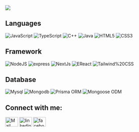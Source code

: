 <img src="https://github-readme-stats.vercel.app/api/top-langs/?username=Rakibulbanna&layout=donut">
<br /> 

## Languages
![JavaScript](https://img.shields.io/badge/-JavaScript-000000?style=flat&logo=javascript)
![TypeScript](https://img.shields.io/badge/-TypeScript-000000?style=flat&logo=typescript)
![C++](https://img.shields.io/badge/-C++-000000?style=flat&logo=c%2B%2B)
![Java](https://img.shields.io/badge/-Java-000000?style=flat&logo=java)
![HTML5](https://img.shields.io/badge/-HTML5-000000?style=flat&logo=html5)
![CSS3](https://img.shields.io/badge/-CSS-000000?style=flat&logo=css3)

## Framework
![NodeJS](https://img.shields.io/badge/-Node.js-000000?style=flat&logo=node.js)
![express](https://img.shields.io/badge/-Express.js-000000?style=flat&logo=express)
![NextJs](https://img.shields.io/badge/-Next.js-000000?style=flat&logo=nextdotjs)
![EReact](https://img.shields.io/badge/-React.js-000000?style=flat&logo=react)
![Tailwind%20CSS](https://img.shields.io/badge/-Tailwind%20CSS-000000?style=flat&logo=tailwindcss)
## Database
![Mysql](https://img.shields.io/badge/-MySQL-000000?style=flat&logo=mysql)
![Mongodb](https://img.shields.io/badge/-MongoDB-000000?style=flat&logo=mongodb)
![Prisma ORM](https://img.shields.io/badge/-Prisma%20ORM-000000?style=flat&logo=prisma)
![Mongoose ODM](https://img.shields.io/badge/-Mongoose%20ODM-000000?style=flat&logo=mongoose)
<br /> 

 ## Connect with me:
<p align="left">
<a href = "mailto: rakibulbanna@gmail.com"><img align="center" src="https://www.cdnlogo.com/logos/g/24/gmail-icon.svg" alt="Mail" height="30" width="40" /></a>
<a href="https://www.linkedin.com/in/rakib-ul-banna/" target="blank"><img align="center" src="https://www.cdnlogo.com/logos/l/66/linkedin-icon.svg" alt="linkedin" height="30" width="40" /></a>
<a href="https://www.facebook.com/rakibulbanna.99/" target="blank"><img align="center" src="https://www.cdnlogo.com/logos/f/74/facebook-3.svg" alt="facebook" height="30" width="40" /></a>
</p>

